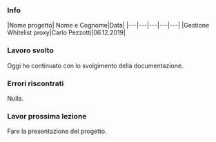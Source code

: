 ### Info
|Nome progetto|   Nome e Cognome|Data|
|---|---|---|---|---|
|Gestione Whitelist proxy|Carlo Pezzotti|06.12.2019|

### <b>Lavoro svolto</b>
Oggi ho continuato con lo svolgimento della documentazione.

### <b>Errori riscontrati</b>
Nulla.

### <b>Lavor prossima lezione</b>
Fare la presentazione del progetto.